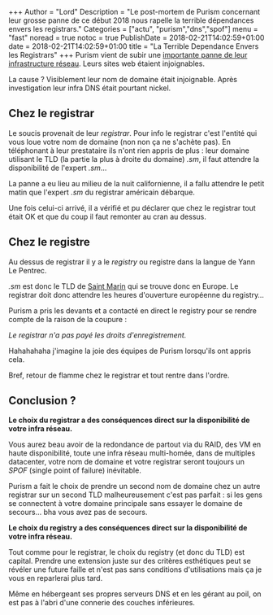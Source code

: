 +++
Author = "Lord"
Description = "Le post-mortem de Purism concernant leur grosse panne de ce début 2018 nous rapelle la terrible dépendances envers les registrars."
Categories = ["actu", "purism","dns","spof"]
menu = "fast"
noread = true
notoc = true
PublishDate = 2018-02-21T14:02:59+01:00
date = 2018-02-21T14:02:59+01:00
title = "La Terrible Dependance Envers les Registrars"
+++
Purism vient de subir une [importante panne de leur infrastructure réseau](https://puri.sm/posts/the-great-purism-dns-outage-of-2018/).
Leurs sites web étaient injoignables.

La cause ? 
Visiblement leur nom de domaine était injoignable.
Après investigation leur infra DNS était pourtant nickel.

## Chez le registrar

Le soucis provenait de leur *registrar*.
Pour info le registrar c'est l'entité qui vous loue votre nom de domaine (non non ça ne s'achète pas).
En téléphonant à leur prestataire ils n'ont rien appris de plus : leur domaine utilisant le TLD (la partie la plus à droite du domaine) *.sm*, il faut attendre la disponibilité de l'expert *.sm*…

La panne a eu lieu au milieu de la nuit californienne, il a fallu attendre le petit matin que l'expert *.sm* du registrar américain débarque.

Une fois celui-ci arrivé, il a vérifié et pu déclarer que chez le registrar tout était OK et que du coup il faut remonter au cran au dessus.

## Chez le registre

Au dessus de registrar il y a le *registry* ou registre dans la langue de Yann Le Pentrec.

*.sm* est donc le TLD de [Saint Marin](https://fr.wikipedia.org/wiki/Saint-Marin) qui se trouve donc en Europe.
Le registrar doit donc attendre les heures d'ouverture européenne du registry…

Purism a pris les devants et a contacté en direct le registry pour se rendre compte de la raison de la coupure :

*Le registrar n'a pas payé les droits d'enregistrement.*

Hahahahaha j'imagine la joie des équipes de Purism lorsqu'ils ont appris cela.

Bref, retour de flamme chez le registrar et tout rentre dans l'ordre.

## Conclusion ?

**Le choix du registrar a des conséquences direct sur la disponibilité de votre infra réseau.**

Vous aurez beau avoir de la redondance de partout via du RAID, des VM en haute disponibilité, toute une infra réseau multi-homée, dans de multiples datacenter, votre nom de domaine et votre registrar seront toujours un *SPOF* (single point of failure) inévitable.


Purism a fait le choix de prendre un second nom de domaine chez un autre registrar sur un second TLD malheureusement c'est pas parfait : si les gens se connectent à votre domaine principale sans essayer le domaine de secours… bha vous avez pas de secours.

**Le choix du registry a des conséquences direct sur la disponibilité de votre infra réseau.**

Tout comme pour le registrar, le choix du registry (et donc du TLD) est capital. Prendre une extension juste sur des critères esthétiques peut se révéler une future faille et n'est pas sans conditions d'utilisations mais ça je vous en reparlerai plus tard.

Même en hébergeant ses propres serveurs DNS et en les gérant au poil, on est pas à l'abri d'une connerie des couches inférieures.

